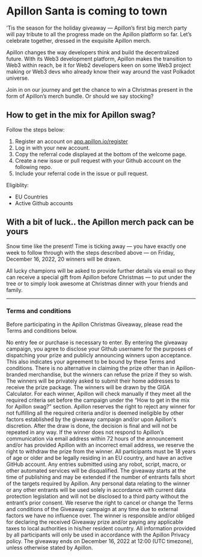 # Apillon Santa is coming to town

’Tis the season for the holiday giveaway — Apillon’s first big merch party will pay tribute to all the progress made on the Apillon platform so far. Let’s celebrate together, dressed in the exquisite Apillon merch.

Apillon changes the way developers think and build the decentralized future. With its Web3 development platform, Apillon makes the transition to Web3 within reach, be it for Web2 developers keen on some Web3 project making or Web3 devs who already know their way around the vast Polkadot universe.

Join in on our journey and get the chance to win a Christmas present in the form of Apillon’s merch bundle. Or should we say stocking?


## How to get in the mix for Apillon swag?
Follow the steps below:

1. Register an account on [app.apillon.io/register](app.apillon.io/register)
2. Log in with your new account.
3. Copy the referral code displayed at the bottom of the welcome page.
4. Create a new issue or pull request with your Github account on the following repo.
5. Include your referral code in the issue or pull request.

Eligiblity:
- EU Countries
- Active Github accounts

## With a bit of luck.. the Apillon merch pack can be yours

Snow time like the present! Time is ticking away — you have exactly one week to follow through with the steps described above — on Friday, December 16, 2022, 20 winners will be drawn.

All lucky champions will be asked to provide further details via email so they can receive a special gift from Apillon before Christmas — to put under the tree or to simply look awesome at Christmas dinner with your friends and family.



---

### Terms and conditions

Before participating in the Apillon Christmas Giveaway, please read the Terms and conditions below.

No entry fee or purchase is necessary to enter.
By entering the giveaway campaign, you agree to disclose your Github username for the purposes of dispatching your prize and publicly announcing winners upon acceptance. This also indicates your agreement to be bound by these Terms and conditions.
There is no alternative in claiming the prize other than in Apillon-branded merchandise, but the winners can refuse the prize if they so wish. The winners will be privately asked to submit their home addresses to receive the prize package.
The winners will be drawn by the GIGA Calculator. For each winner, Apillon will check manually if they meet all the required criteria set before the campaign under the “How to get in the mix for Apillon swag?” section. Apillon reserves the right to reject any winner for not fulfilling all the required criteria and/or is deemed ineligible by other factors established by the giveaway campaign and/or upon Apillon's discretion. After the draw is done, the decision is final and will not be repeated in any way.
If the winner does not respond to Apillon’s communication via email address within 72 hours of the announcement and/or has provided Apillon with an incorrect email address, we reserve the right to withdraw the prize from the winner.
All participants must be 18 years of age or older and be legally residing in an EU country, and have an active GitHub account.
Any entries submitted using any robot, script, macro, or other automated services will be disqualified.
The giveaway starts at the time of publishing and may be extended if the number of entrants falls short of the targets required by Apillon.
Any personal data relating to the winner or any other entrants will be used solely in accordance with current data protection legislation and will not be disclosed to a third party without the entrant’s prior consent.
We reserve the right to cancel or change the Terms and conditions of the Giveaway campaign at any time due to external factors we have no influence over.
The winner is responsible and/or obliged for declaring the received Giveaway prize and/or paying any applicable taxes to local authorities in his/her resident country.
All information provided by all participants will only be used in accordance with the Apillon Privacy policy.
The giveaway ends on December 16, 2022 at 12:00 (UTC timezone), unless otherwise stated by Apillon.
